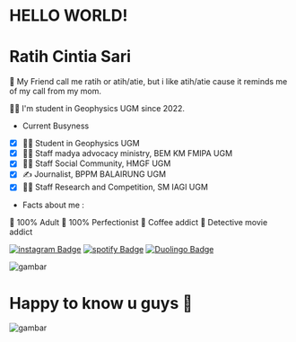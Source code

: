
# HELLO WORLD!
# Ratih Cintia Sari
:footprints: My Friend call me ratih or atih/atie, but i like atih/atie cause it reminds me of my call from my mom.

:woman_student: I'm student in Geophysics UGM since 2022.
* Current Busyness
- [x] :kneeling_woman: Student in Geophysics UGM 
- [x] :woman_technologist: Staff madya advocacy ministry, BEM KM FMIPA UGM
- [x] :woman_office_worker: Staff Social Community, HMGF UGM
- [x] :writing_hand: Journalist, BPPM BALAIRUNG UGM
- [x] :woman_technologist: Staff Research and Competition, SM IAGI UGM

- Facts about me :

:thinking: 100% Adult :thinking: 100% Perfectionist  :thought_balloon: Coffee addict :thought_balloon: Detective movie addict

[![instagram Badge](https://img.shields.io/badge/ratihcntiia-%23E4405F.svg?style=flat&logo=instagram&logoColor=white)](https://instagram.com/ratihcntiia) [![spotify Badge](https://img.shields.io/badge/heijiatie-%23E4405F.svg?style=flat&logo=spotify&logoColor=white)](https://spotify.com/heijiatie) [![Duolingo Badge](https://img.shields.io/badge/ratiejat-%23E4405F.svg?style=flat&logo=duolingo&logoColor=white)](https://spotify.com/ratiejat) 


![gambar](https://github.com/Ratihcintiasari/RatihCintiaSari/assets/144187490/e0e368e6-ea4c-46bd-9621-a6dd2e33b934)

# Happy to know u guys :wave:

  
![gambar](https://myoctocat.com/assets/images/base-octocat.svg)

